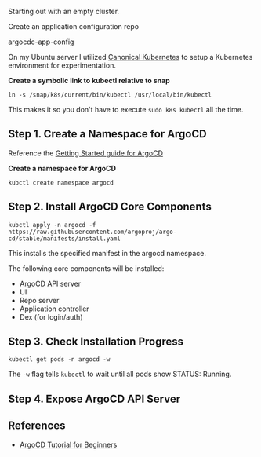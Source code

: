 Starting out with an empty cluster.

Create an application configuration repo

argocdc-app-config

On my Ubuntu server I utilized [Canonical Kubernetes](https://ubuntu.com/kubernetes) to setup a Kubernetes environment for experimentation.

**Create a symbolic link to kubectl relative to snap**

```shell
ln -s /snap/k8s/current/bin/kubectl /usr/local/bin/kubectl
```

This makes it so you don't have to execute `sudo k8s kubectl` all the time.

## Step 1. Create a Namespace for ArgoCD

Reference the [Getting Started guide for ArgoCD](https://argo-cd.readthedocs.io/en/stable/getting_started/)

**Create a namespace for ArgoCD**

```shell
kubctl create namespace argocd
```

## Step 2. Install ArgoCD Core Components

```shell
kubctl apply -n argocd -f https://raw.githubusercontent.com/argoproj/argo-cd/stable/manifests/install.yaml
```

This installs the specified manifest in the argocd namespace.

The following core components will be installed:

- ArgoCD API server
- UI
- Repo server
- Application controller
- Dex (for login/auth)


## Step 3. Check Installation Progress

```shell
kubectl get pods -n argocd -w
```

The `-w` flag tells `kubectl` to wait until all pods show STATUS: Running.

## Step 4. Expose ArgoCD API Server



## References

- [ArgoCD Tutorial for Beginners](https://www.youtube.com/watch?v=MeU5_k9ssrs)

